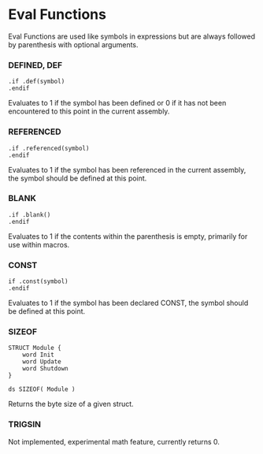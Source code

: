 # Eval Functions

Eval Functions are used like symbols in expressions but are always followed by parenthesis with optional arguments.

### DEFINED, DEF

	.if .def(symbol)
	.endif

Evaluates to 1 if the symbol has been defined or 0 if it has not been encountered to this point in the current assembly.

### REFERENCED

	.if .referenced(symbol)
	.endif

Evaluates to 1 if the symbol has been referenced in the current assembly, the symbol should be defined at this point.

### BLANK

	.if .blank()
	.endif

Evaluates to 1 if the contents within the parenthesis is empty, primarily for use within macros.

### CONST

	if .const(symbol)
	.endif

Evaluates to 1 if the symbol has been declared CONST, the symbol should be defined at this point.

### SIZEOF

	STRUCT Module {
		word Init
		word Update
		word Shutdown
	}

	ds SIZEOF( Module )

Returns the byte size of a given struct.

### TRIGSIN

Not implemented, experimental math feature, currently returns 0.

